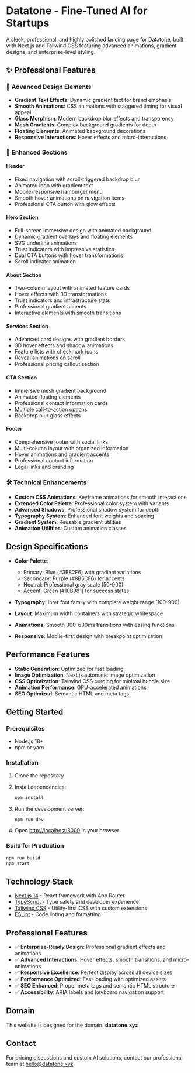 # Datatone - Fine-Tuned AI for Startups

A sleek, professional, and highly polished landing page for Datatone, built with Next.js and Tailwind CSS featuring advanced animations, gradient designs, and enterprise-level styling.

## ✨ Professional Features

### 🎨 **Advanced Design Elements**
- **Gradient Text Effects**: Dynamic gradient text for brand emphasis
- **Smooth Animations**: CSS animations with staggered timing for visual appeal
- **Glass Morphism**: Modern backdrop blur effects and transparency
- **Mesh Gradients**: Complex background gradients for depth
- **Floating Elements**: Animated background decorations
- **Responsive Interactions**: Hover effects and micro-interactions

### 🚀 **Enhanced Sections**

#### **Header**
- Fixed navigation with scroll-triggered backdrop blur
- Animated logo with gradient text
- Mobile-responsive hamburger menu
- Smooth hover animations on navigation items
- Professional CTA button with glow effects

#### **Hero Section** 
- Full-screen immersive design with animated background
- Dynamic gradient overlays and floating elements
- SVG underline animations
- Trust indicators with impressive statistics
- Dual CTA buttons with hover transformations
- Scroll indicator animation

#### **About Section**
- Two-column layout with animated feature cards
- Hover effects with 3D transformations
- Trust indicators and infrastructure stats
- Professional gradient accents
- Interactive elements with smooth transitions

#### **Services Section**
- Advanced card designs with gradient borders
- 3D hover effects and shadow animations
- Feature lists with checkmark icons
- Reveal animations on scroll
- Professional pricing callout section

#### **CTA Section**
- Immersive mesh gradient background
- Animated floating elements
- Professional contact information cards
- Multiple call-to-action options
- Backdrop blur glass effects

#### **Footer**
- Comprehensive footer with social links
- Multi-column layout with organized information
- Hover animations and gradient accents
- Professional contact information
- Legal links and branding

### 🛠 **Technical Enhancements**
- **Custom CSS Animations**: Keyframe animations for smooth interactions
- **Extended Color Palette**: Professional color system with variants
- **Advanced Shadows**: Professional shadow system for depth
- **Typography System**: Enhanced font weights and spacing
- **Gradient System**: Reusable gradient utilities
- **Animation Utilities**: Custom animation classes

## Design Specifications

- **Color Palette**: 
  - Primary: Blue (#3B82F6) with gradient variations
  - Secondary: Purple (#8B5CF6) for accents
  - Neutral: Professional gray scale (50-900)
  - Accent: Green (#10B981) for success states

- **Typography**: Inter font family with complete weight range (100-900)
- **Layout**: Maximum width containers with strategic whitespace
- **Animations**: Smooth 300-600ms transitions with easing functions
- **Responsive**: Mobile-first design with breakpoint optimization

## Performance Features

- **Static Generation**: Optimized for fast loading
- **Image Optimization**: Next.js automatic image optimization
- **CSS Optimization**: Tailwind CSS purging for minimal bundle size
- **Animation Performance**: GPU-accelerated animations
- **SEO Optimized**: Semantic HTML and meta tags

## Getting Started

### Prerequisites

- Node.js 18+ 
- npm or yarn

### Installation

1. Clone the repository
2. Install dependencies:
   ```bash
   npm install
   ```

3. Run the development server:
   ```bash
   npm run dev
   ```

4. Open [http://localhost:3000](http://localhost:3000) in your browser

### Build for Production

```bash
npm run build
npm start
```

## Technology Stack

- [Next.js 14](https://nextjs.org/) - React framework with App Router
- [TypeScript](https://www.typescriptlang.org/) - Type safety and developer experience
- [Tailwind CSS](https://tailwindcss.com/) - Utility-first CSS with custom extensions
- [ESLint](https://eslint.org/) - Code linting and formatting

## Professional Features

- ✅ **Enterprise-Ready Design**: Professional gradient effects and animations
- ✅ **Advanced Interactions**: Hover effects, smooth transitions, and micro-animations
- ✅ **Responsive Excellence**: Perfect display across all device sizes
- ✅ **Performance Optimized**: Fast loading with optimized assets
- ✅ **SEO Enhanced**: Proper meta tags and semantic HTML structure
- ✅ **Accessibility**: ARIA labels and keyboard navigation support

## Domain

This website is designed for the domain: **datatone.xyz**

## Contact

For pricing discussions and custom AI solutions, contact our professional team at hello@datatone.xyz

